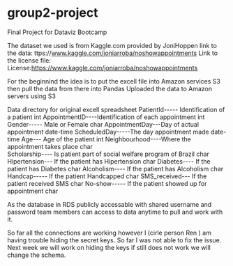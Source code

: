 # group2-project
Final Project for Dataviz Bootcamp

The dataset we used is from Kaggle.com provided by JoniHoppen 
link to the data: ttps://www.kaggle.com/joniarroba/noshowappointments
Link to the license file: License:https://www.kaggle.com/joniarroba/noshowappointments

For the beginnind the idea is to put the excell file into Amazon services S3 then pull the data from there into Pandas
Uploaded the data to Amazon servers using S3

Data directory for original excell spreadsheet
PatientId-----   Identification of a patient 							int
AppointmentID----Identification of each appointment						int
Gender-----      Male or Female 										char
AppointmentDay---Day of actual appointment								date-time
ScheduledDay-----The day appointment made								date-time
Age---           Age of the patient										int
Neighbourhood----Where the appointment takes place						char						
Scholarship----  Is patient part of social welfare program of Brazil	char
Hipertension---	 If the patient has Hipertension						char
Diabetes----	 If the patient has Diabetes							char
Alcoholism----	 If the patient has Alcoholism							char
Handcap-----	 If the patient Handcapped								char
SMS_received---	 If the patient received SMS 							char
No-show-----	 If the patient showed up for appointment 				char




As the database in RDS publicly accessable with shared username and password team members can access to data anytime to pull and work with it.

So far all the connections are working however I (cirle person Ren ) am having trouble hiding the secret keys. So far I was not able to fix the issue. Next week we will work on hiding the keys if still does not work we will change the schema.



